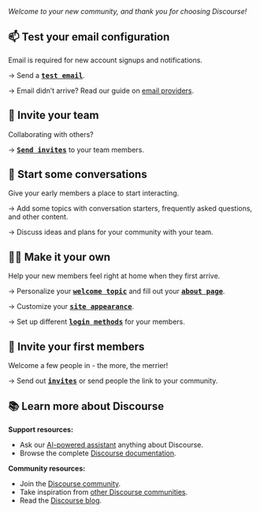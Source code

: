 *Welcome to your new community, and thank you for choosing Discourse!*

## 📫 Test your email configuration

Email is required for new account signups and notifications.

→ Send a **[<kbd>test email</kbd>](%{base_url}/admin/email/server-settings)**.

→ Email didn’t arrive? Read our guide on [email providers](https://github.com/discourse/discourse/blob/main/docs/INSTALL-email.md).

## 🤝 Invite your team

Collaborating with others?

→ **[<kbd>Send invites</kbd>](%{base_url}/new-invite)** to your team members.

## :speech_balloon: Start some conversations

Give your early members a place to start interacting.

→ Add some topics with conversation starters, frequently asked questions, and other content.

→ Discuss ideas and plans for your community with your team.

## 🧑‍🎨 Make it your own

Help your new members feel right at home when they first arrive.

→ Personalize your **[<kbd>welcome topic</kbd>](%{base_url}/t/-/5/)** and fill out your **[<kbd>about page</kbd>](%{base_url}/about)**.

→ Customize your **[<kbd>site appearance</kbd>](%{base_url}/admin/config/logo)**.

→ Set up different **[<kbd>login methods</kbd>](%{base_url}/admin/config/login-and-authentication)** for your members.

## 👋  Invite your first members

Welcome a few people in - the more, the merrier!

→ Send out **[<kbd>invites</kbd>](%{base_url}/new-invite)** or send people the link to your community.

## :books: Learn more about Discourse

**Support resources:**

* Ask our [AI-powered assistant](http://ask.discourse.com) anything about Discourse.
* Browse the complete [Discourse documentation](https://meta.discourse.org/c/documentation/10).

**Community resources:**

* Join the [Discourse community](https://meta.discourse.org/).
* Take inspiration from [other Discourse communities](https://discover.discourse.com/).
* Read the [Discourse blog](https://blog.discourse.org/).
